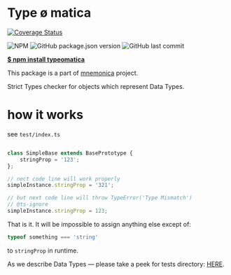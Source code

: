 # Type ø matica

[![Coverage Status](https://coveralls.io/repos/github/wentout/typeomatica/badge.svg?branch=main)](https://coveralls.io/github/wentout/typeomatica?branch=main)

![NPM](https://img.shields.io/npm/l/typeomatica)
![GitHub package.json version](https://img.shields.io/github/package-json/v/wentout/typeomatica)
![GitHub last commit](https://img.shields.io/github/last-commit/wentout/typeomatica)

[**$ npm install <u>typeomatica</u>**](https://www.npmjs.com/package/typeomatica)


This package is a part of [mnemonica](https://www.npmjs.com/package/mnemonica) project.

Strict Types checker for objects which represent Data Types.

# how it works

see `test/index.ts`

```js

class SimpleBase extends BasePrototype {
	stringProp = '123';
};

// nect code line will work properly
simpleInstance.stringProp = '321';

// but next code line will throw TypeError('Type Mismatch')
// @ts-ignore
simpleInstance.stringProp = 123;

```

That is it. It will be impossible to assign anything else except of:

```js 
typeof something === 'string'
```

to `stringProp` in runtime.

As we describe Data Types &mdash; please take a peek for tests directory:
[HERE](https://github.com/wentout/typeomatica/blob/main/test/index.ts).
